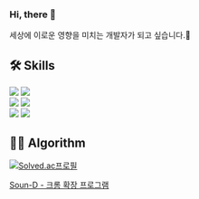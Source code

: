 ### Hi, there 👋

세상에 이로운 영향을 미치는 개발자가 되고 싶습니다.🤑


## 🛠️ Skills
<p>
  <img src="https://img.shields.io/badge/Java-007396?style=flat-square&logo=Java&logoColor=white"/>
  <img src="https://img.shields.io/badge/Python-3776AB?style=flat-square&logo=Python&logoColor=white"/>
    <br>
  <img src="https://img.shields.io/badge/Spring Boot-6DB33F?style=flat-square&logo=Spring&logoColor=white"/>
  <img src="https://img.shields.io/badge/MySQL-4479A1?style=flat-square&logo=MySQL&logoColor=white"/>
    <br>
  <img src="https://img.shields.io/badge/Amazon AWS-232F3E?style=flat-square&logo=Amazon-AWS&logoColor=white"/>
  <img src="https://img.shields.io/badge/Docker-2496ED?style=flat-square&logo=Docker&logoColor=white"/>
 </p>
 
 ## 🧑🏻 Algorithm
 [![Solved.ac프로필](http://mazassumnida.wtf/api/v2/generate_badge?boj=kwakdh25)](https://solved.ac/kwakdh25)
 
 
 [Soun-D - 크롬 확장 프로그램](https://chrome.google.com/webstore/detail/soun-d/ialedmjlhejpbhdjjdglgodoacdofakc?hl=ko)
